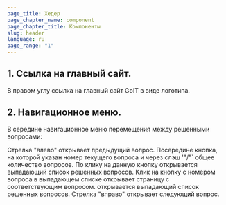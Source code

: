 ```yaml
---
page_title: Хедер
page_chapter_name: component
page_chapter_title: Компоненты
slug: header
language: ru
page_range: "1"
---
```

## 1. Ссылка на главный сайт.

В правом углу ссылка на главный сайт GoIT в виде логотипа.

## 2. Навигационное меню.


В середине навигационное меню перемещения между решенными вопросами:

Стрелка "влево" открывает предыдущий вопрос.
Посередине кнопка, на которой указан номер текущего вопроса и через слэш '"/"` общее количество вопросов. По клику на данную кнопку открывается выпадающий список решенных вопросов. Клик на кнопку с номером вопроса в выпадающем списке открывает страницу с соответствующим вопросом. открывается выпадающий список решенных вопросов.
Стрелка "вправо" открывает следующий вопрос.